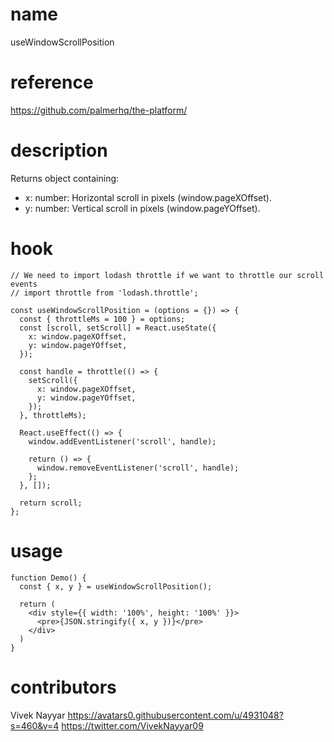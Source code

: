 # name

useWindowScrollPosition

# reference

https://github.com/palmerhq/the-platform/

# description

Returns object containing:

- x: number: Horizontal scroll in pixels (window.pageXOffset).
- y: number: Vertical scroll in pixels (window.pageYOffset).

# hook

```
// We need to import lodash throttle if we want to throttle our scroll events
// import throttle from 'lodash.throttle';

const useWindowScrollPosition = (options = {}) => {
  const { throttleMs = 100 } = options;
  const [scroll, setScroll] = React.useState({
    x: window.pageXOffset,
    y: window.pageYOffset,
  });

  const handle = throttle(() => {
    setScroll({
      x: window.pageXOffset,
      y: window.pageYOffset,
    });
  }, throttleMs);

  React.useEffect(() => {
    window.addEventListener('scroll', handle);

    return () => {
      window.removeEventListener('scroll', handle);
    };
  }, []);

  return scroll;
};
```

# usage

```
function Demo() {
  const { x, y } = useWindowScrollPosition();

  return (
    <div style={{ width: '100%', height: '100%' }}>
      <pre>{JSON.stringify({ x, y })}</pre>
    </div>
  )
}
```

# contributors

Vivek Nayyar
https://avatars0.githubusercontent.com/u/4931048?s=460&v=4
https://twitter.com/VivekNayyar09
